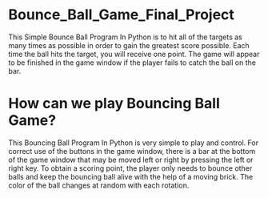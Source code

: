# Bounce_Ball_Game_Final_Project
  This Simple Bounce Ball Program In Python is to hit all of the targets as many times as possible in order to gain the greatest score possible. Each time the ball hits the target, you will receive one point. The game will appear to be finished in the game window if the player fails to catch the ball on the bar.

# How can we play Bouncing Ball Game?

  This Bouncing Ball Program In Python is very simple to play and control. For correct use of the buttons in the game window, there is a bar at the bottom of the game window that may be moved left or right by pressing the left or right key. To obtain a scoring point, the player only needs to bounce other balls and keep the bouncing ball alive with the help of a moving brick. The color of the ball changes at random with each rotation. 
